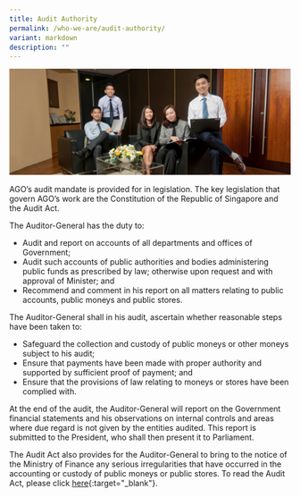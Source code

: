 ```yaml
---
title: Audit Authority
permalink: /who-we-are/audit-authority/
variant: markdown
description: ""
---
```

![](/images/PageBanner1.jpg)

AGO’s audit mandate is provided for in legislation. The key legislation that govern AGO’s work are the Constitution of the Republic of Singapore and the Audit Act.

The Auditor-General has the duty to:

* Audit and report on accounts of all departments and offices of Government;
* Audit such accounts of public authorities and bodies administering public funds as prescribed by law; otherwise upon request and with approval of Minister; and
* Recommend and comment in his report on all matters relating to public accounts, public moneys and public stores.

The Auditor-General shall in his audit, ascertain whether reasonable steps have been taken to:

* Safeguard the collection and custody of public moneys or other moneys subject to his audit;
* Ensure that payments have been made with proper authority and supported by sufficient proof of payment; and
* Ensure that the provisions of law relating to moneys or stores have been complied with.

At the end of the audit, the Auditor-General will report on the Government financial statements and his observations on internal controls and areas where due regard is not given by the entities audited.  This report is submitted to the President, who shall then present it to Parliament.

The Audit Act also provides for the Auditor-General to bring to the notice of the Ministry of Finance any serious irregularities that have occurred in the accounting or custody of public moneys or public stores. To read the Audit Act, please click [here](https://sso.agc.gov.sg/Act/AA1966){:target="_blank"}.